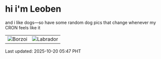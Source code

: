 # hi i'm Leoben

and i like dogs—so have some random dog pics that change whenever my CRON feels like it

|  |  |
|--------|----------|
| ![Borzoi](https://random-dog-vercel.vercel.app/api/random-borzoi?v=1760910440) | ![Labrador](https://random-dog-vercel.vercel.app/api/random-labrador?v=1760910440) |

Last updated: 2025-10-20 05:47 PHT
